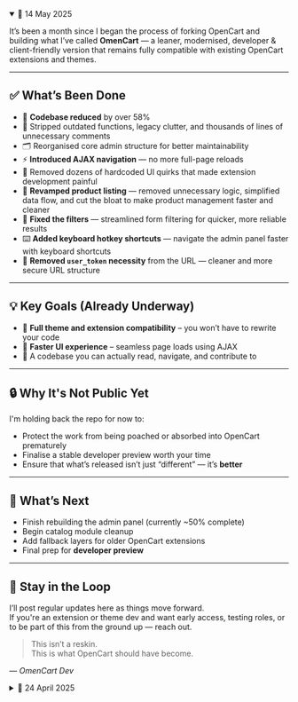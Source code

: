 <details open>
<summary>📅 14 May 2025</summary>

It’s been a month since I began the process of forking OpenCart and building what I’ve called **OmenCart** — a leaner, modernised, developer & client-friendly version that remains fully compatible with existing OpenCart extensions and themes.

---

## ✅ What’s Been Done

- 🔻 **Codebase reduced** by over 58%
- 🧹 Stripped outdated functions, legacy clutter, and thousands of lines of unnecessary comments
- 🗂️ Reorganised core admin structure for better maintainability
- ⚡ **Introduced AJAX navigation** — no more full-page reloads
- 🚫 Removed dozens of hardcoded UI quirks that made extension development painful
- 🛒 **Revamped product listing** — removed unnecessary logic, simplified data flow, and cut the bloat to make product management faster and cleaner
- 🔧 **Fixed the filters** — streamlined form filtering for quicker, more reliable results
- ⌨️ **Added keyboard hotkey shortcuts** — navigate the admin panel faster with keyboard shortcuts
- 🚫 **Removed `user_token` necessity** from the URL — cleaner and more secure URL structure

---

## 💡 Key Goals (Already Underway)

- 🧩 **Full theme and extension compatibility** – you won’t have to rewrite your code
- 🔄 **Faster UI experience** – seamless page loads using AJAX
- 🧼 A codebase you can actually read, navigate, and contribute to

---

## 🔒 Why It's Not Public Yet

I'm holding back the repo for now to:
- Protect the work from being poached or absorbed into OpenCart prematurely
- Finalise a stable developer preview worth your time
- Ensure that what’s released isn’t just “different” — it’s **better**

---

## 🧪 What’s Next

- Finish rebuilding the admin panel (currently ~50% complete)
- Begin catalog module cleanup
- Add fallback layers for older OpenCart extensions
- Final prep for **developer preview**

---

## 👀 Stay in the Loop

I’ll post regular updates here as things move forward.  
If you're an extension or theme dev and want early access, testing roles, or to be part of this from the ground up — reach out.

> This isn’t a reskin.  
> This is what OpenCart should have become.

— *OmenCart Dev*
</details>

<details>
<summary>📅 24 April 2025</summary>
  ## 🚧 Omencart Progress Update – 24 April 2025
Here’s where we’re at so far:

✅ System and public files separated

🔁 Repeat code removed or refactored

🧼 jQuery stripped out in favour of Vanilla JS

🗃️ Dropped legacy image tables – reworked image handling with cache-busting techniques

🧹 Cleaned up and fixed broken features

📦 Reduced total codebase size by 47MB (without sacrificing functionality)

Still working through the rest of the admin panel – then moving on to the public-facing front end.

The goal is a lean, modern, extension-friendly version of OpenCart that feels clean under the hood but familiar to devs.

### 📢 Stay Updated
To stay updated with the latest changes, releases, and announcements, please follow the repository and turn on notifications for updates.

### What’s Being Worked On:
- **System Files Reorganisation**: Restructuring the codebase for better scalability and performance.
- **Installation Process**: Refining the installation procedure for smoother user experience.
- **Bug Fixes & Optimisations**: Addressing any issues that arise as the platform evolves.

### 🚨 Current Limitations 🚨
- Not all features are implemented.
- Some features are subject to change or removal in future versions.
- Documentation is still being worked on and may not be complete.

### 🛠️ Installation (WIP)
The installation process is currently being updated. Please check back soon for a complete guide on setting up OmenCart locally or on your server.

### 📦 Future Releases
The following features are planned for future releases:
- **Beta Release**: Expected soon.
- **Stable Version**: After thorough testing, the stable release will follow.
- **Patches and Updates**: Once the stable release is live, the platform will be actively maintained, and patches will be rolled out as needed.

### 🧑‍💻 Contributions
OmenCart is open-source! If you find a bug or have an improvement in mind, feel free to leave a comment in the issue section. **Please do not fork the repository at the moment**, as major changes to the file system are taking place, and the current system setup will be rendered obsolete in upcoming commits.

Your feedback is valuable, and contributions will be welcome once the project stabilises and the core structure is finalised.

---

Thank you for your interest in OmenCart! 🚀

---
</details>
